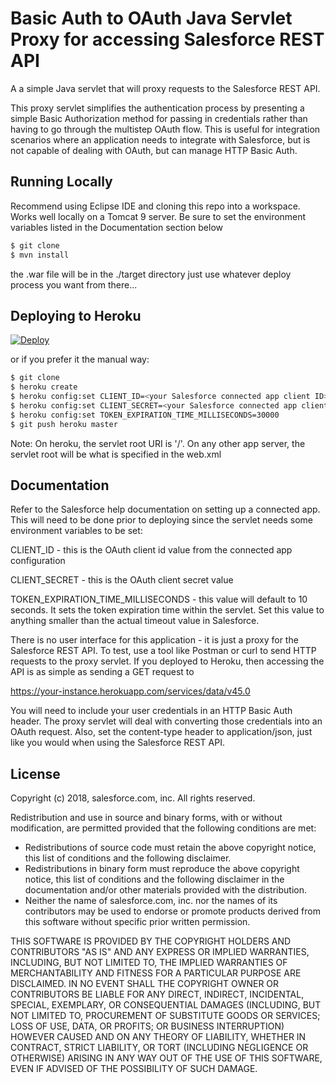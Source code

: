 # Basic Auth to OAuth Java Servlet Proxy for accessing Salesforce REST API

A a simple Java servlet that will proxy requests to the Salesforce REST API.

This proxy servlet simplifies the authentication process by presenting a simple Basic Authorization method
for passing in credentials rather than having to go through the multistep OAuth flow. This is useful for
integration scenarios where an application needs to integrate with Salesforce, but is not capable of dealing
with OAuth, but can manage HTTP Basic Auth.

## Running Locally

Recommend using Eclipse IDE and cloning this repo into a workspace. Works well locally on a Tomcat 9 server.
Be sure to set the environment variables listed in the Documentation section below

```sh
$ git clone 
$ mvn install
```
the .war file will be in the ./target directory
just use whatever deploy process you want from there...


## Deploying to Heroku

[![Deploy](https://www.herokucdn.com/deploy/button.svg)](https://heroku.com/deploy)

or if you prefer it the manual way:

```sh
$ git clone 
$ heroku create
$ heroku config:set CLIENT_ID=<your Salesforce connected app client ID>
$ heroku config:set CLIENT_SECRET=<your Salesforce connected app client secret>
$ heroku config:set TOKEN_EXPIRATION_TIME_MILLISECONDS=30000
$ git push heroku master
```

Note: On heroku, the servlet root URI is '/'. On any other app server, the servlet root will be what is specified in the web.xml

## Documentation

Refer to the Salesforce help documentation on setting up a connected app. This will need to be done prior to deploying since the servlet needs some
environment variables to be set:

CLIENT_ID - this is the OAuth client id value from the connected app configuration

CLIENT_SECRET - this is the OAuth client secret value

TOKEN_EXPIRATION_TIME_MILLISECONDS - this value will default to 10 seconds. It sets the token expiration time within the servlet. Set this value to anything smaller than
the actual timeout value in Salesforce.

There is no user interface for this application - it is just a proxy for the Salesforce REST API. To test, use a tool like Postman or curl to send
HTTP requests to the proxy servlet.  If you deployed to Heroku, then accessing the API is as simple as sending a GET request to

https://your-instance.herokuapp.com/services/data/v45.0

You will need to include your user credentials in an HTTP Basic Auth header. The proxy servlet will deal with converting those credentials into an OAuth request.
Also, set the content-type header to application/json, just like you would when using the Salesforce REST API.



## License
Copyright (c) 2018, salesforce.com, inc. All rights reserved.

Redistribution and use in source and binary forms, with or without modification, are permitted provided that the following conditions are met:

- Redistributions of source code must retain the above copyright notice, this list of conditions and the following disclaimer.
- Redistributions in binary form must reproduce the above copyright notice, this list of conditions and the following disclaimer in the documentation and/or other materials provided with the distribution.
- Neither the name of salesforce.com, inc. nor the names of its contributors may be used to endorse or promote products derived from this software without specific prior written permission.

THIS SOFTWARE IS PROVIDED BY THE COPYRIGHT HOLDERS AND CONTRIBUTORS "AS IS" AND ANY EXPRESS OR IMPLIED WARRANTIES, INCLUDING, BUT NOT LIMITED TO, THE IMPLIED WARRANTIES OF MERCHANTABILITY AND FITNESS FOR A PARTICULAR PURPOSE ARE DISCLAIMED. IN NO EVENT SHALL THE COPYRIGHT OWNER OR CONTRIBUTORS BE LIABLE FOR ANY DIRECT, INDIRECT, INCIDENTAL, SPECIAL, EXEMPLARY, OR CONSEQUENTIAL DAMAGES (INCLUDING, BUT NOT LIMITED TO, PROCUREMENT OF SUBSTITUTE GOODS OR SERVICES; LOSS OF USE, DATA, OR PROFITS; OR BUSINESS INTERRUPTION) HOWEVER CAUSED AND ON ANY THEORY OF LIABILITY, WHETHER IN CONTRACT, STRICT LIABILITY, OR TORT (INCLUDING NEGLIGENCE OR OTHERWISE) ARISING IN ANY WAY OUT OF THE USE OF THIS SOFTWARE, EVEN IF ADVISED OF THE POSSIBILITY OF SUCH DAMAGE.